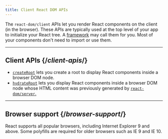 ```yaml
---
title: Client React DOM APIs
---
```


<Intro>

The `react-dom/client` APIs let you render React components on the client (in the browser). These APIs are typically used at the top level of your app to initialize your React tree. A [framework](/learn/start-a-new-react-project#full-stack-frameworks) may call them for you. Most of your components don't need to import or use them.

</Intro>

---

## Client APIs {/*client-apis*/}

* [`createRoot`](/reference/react-dom/client/createRoot) lets you create a root to display React components inside a browser DOM node.
* [`hydrateRoot`](/reference/react-dom/client/hydrateRoot) lets you display React components inside a browser DOM node whose HTML content was previously generated by [`react-dom/server`.](/reference/react-dom/server)

---

## Browser support {/*browser-support*/}

React supports all popular browsers, including Internet Explorer 9 and above. Some polyfills are required for older browsers such as IE 9 and IE 10.
